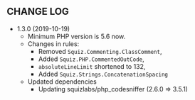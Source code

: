 ## CHANGE LOG ##

 * 1.3.0 (2019-10-19)
   * Minimum PHP version is 5.6 now.
   * Changes in rules:
      - Removed `Squiz.Commenting.ClassComment`,
      - Added `Squiz.PHP.CommentedOutCode`,
      - `absoluteLineLimit` shortened to 132,
      - Added `Squiz.Strings.ConcatenationSpacing`
   * Updated dependencies
      - Updating squizlabs/php_codesniffer (2.6.0 => 3.5.1)
   